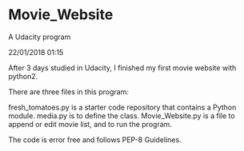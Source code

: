 # Movie_Website
A Udacity program

22/01/2018 01:15

After 3 days studied in Udacity, I finished my first movie website with python2.

There are three files in this program:

fresh_tomatoes.py is a starter code repository that contains a Python module.
media.py is to define the class.
Movie_Website.py is a file to append or edit movie list, and to run the program.

The code is error free and follows PEP-8 Guidelines.

